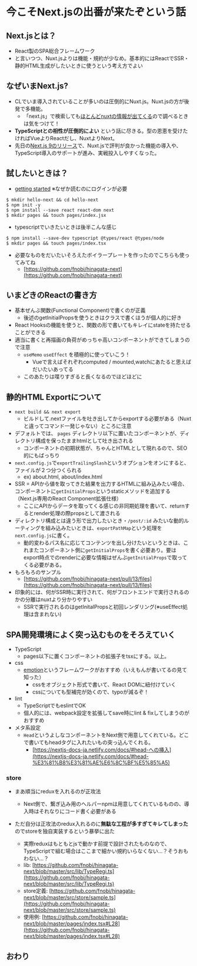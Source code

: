 # 今こそNext.jsの出番が<span>来たぞという話</span>

## Next.jsとは？
- React製のSPA総合フレームワーク
- と言いつつ、Nuxt.jsよりは機能・規約が少なめ。基本的にはReactでSSR・静的HTML生成がしたいときに使うという考え方でよい

## なぜいまNext.js?
- CLでいま導入されていることが多いのは圧倒的にNuxt.js。Nuxt.jsの方が後発で多機能。
    - 「next.js」で検索しても[ほとんどnuxtの情報が出てくる](https://www.google.com/search?q=next.js)ので調べるときは気をつけて！
- **TypeScriptとの相性が圧倒的によい** という話に尽きる。型の恩恵を受けたければVueよりReactだし、NuxtよりNext。
- 先日の[Next.js 9のリリース](https://nextjs.org/blog/next-9)で、Nuxt.jsで評判が良かった機能の導入や、TypeScript導入のサポートが進み、実戦投入しやすくなった。

## 試したいときは？
- [getting started](https://nextjs.org/learn/basics/getting-started) ※なぜか読むのにログインが必要

```
$ mkdir hello-next && cd hello-next
$ npm init -y
$ npm install --save react react-dom next
$ mkdir pages && touch pages/index.jsx
```

- typescriptでいきたいときは後半こんな感じ

```
$ npm install --save-dev typescript @types/react @types/node
$ mkdir pages && touch pages/index.tsx
```

- 必要なものをだいたいそろえたボイラープレートを作ったのでこちらも使ってみてね
    - [https://github.com/fnobi/hinagata-next](https://github.com/fnobi/hinagata-next)

## いまどきのReactの書き方
- 基本ぜんぶ関数(Functional Component)で書くのが正義
    - 後述のgetInitialPropsを使うときはクラスで書くほうが個人的に好き
- React Hooksの機能を使うと、関数の形で書いてもキレイにstateを持たせることができる
- 適当に書くと再描画の負荷がめっちゃ高いコンポーネントができてしまうので注意
    - `useMemo` `useEffect` を積極的に使っていこう！
        - Vueで言えばそれぞれcomputed / mounted,watchにあたると思えばだいたいあってる
    - このあたりは喋りすぎると長くなるのでほどほどに

## 静的HTML Exportについて
- `next build && next export`
    - ビルドして.nextファイルを吐き出してからexportする必要がある（Nuxtと違ってコマンド一発じゃない）ところに注意
- デフォルトでは、 `pages` ディレクトリ以下に置いたコンポーネントが、ディレクトリ構成を保ったままhtmlとして吐き出される
    - コンポーネントの初期状態が、ちゃんとHTMLとして現れるので、SEO的にもばっちり
- `next.config.js`で`exportTrailingSlash`というオプションをオンにすると、ファイルが２つ分つくられる
    - ex) about.html, about/index.html
- SSR = APIから値を取ってきた結果を出力するHTMLに組み込みたい場合、コンポーネントに`getInitialProps`というstaticメソッドを追加する（Next.js専用のReact Component拡張仕様）
    - ここにAPIからデータを取ってくる感じの非同期処理を書いて、returnするとrender処理の際propsとして渡される
- ディレクトリ構成とは違う形で出力したいとき・`/post/:id` みたいな動的ルーティングを組み込みたいときは、`exportPathMap`という処理を`next.config.js`に書く。
    - 動的変わるパス名に応じてコンテンツを出し分けたいというときは、これまたコンポーネント側に`getInitialProps`を書く必要あり。要はexport時点でのrenderに必要な情報はぜんぶ`getInitialProps`で取ってくる必要がある。
- もろもろのサンプル
    - [https://github.com/fnobi/hinagata-next/pull/13/files](https://github.com/fnobi/hinagata-next/pull/13/files)
- 印象的には、何がSSR時に実行されて、何がフロントエンドで実行されるのかの分離はnuxtより分かりやすい
    - SSRで実行されるのはgetInitalPropsと初回レンダリング(※useEffect処理は含まれない)

## SPA開発環境によく突っ込むものをそろえていく
- TypeScript
    - pages以下に置くコンポーネントの拡張子をtsxにする。以上。
- css
    - [emotion](https://github.com/emotion-js/emotion)というフレームワークがおすすめ（いえもんが書いてるの見て知った）
        - cssをオブジェクト形式で書いて、React DOMに紐付けていく
        - cssについても型補完が効くので、typoが減るぞ！
- lint
    - TypeScriptでもeslintでOK
    - 個人的には、webpack設定を拡張してsave時にlint & fixしてしまうのがおすすめ
- メタ系設定
    - `Head`というよしなコンポーネントをNext側で用意してくれている。どこで書いてもheadタグに入れたいもの突っ込んでくれる。
        - [https://nextjs-docs-ja.netlify.com/docs/#head-への挿入](https://nextjs-docs-ja.netlify.com/docs/#head-%E3%81%B8%E3%81%AE%E6%8C%BF%E5%85%A5)
### store

- まあ順当にreduxを入れるのが正攻法
    - Next側で、繋ぎ込み用のヘルパーnpmは用意してくれているものの、導入時はそれなりにコード書く必要がある

- ただ自分は正攻法のredux入れるのに**無駄な工程が多すぎてキレてしまった**のでstoreを独自実装するという暴挙に出た
    - 実際reduxはもともとjsで動かす前提で設計されたものなので、TypeScriptで組む場合はここまで細かい規約いらなくない…？そうおもわない…？
    - lib: [https://github.com/fnobi/hinagata-next/blob/master/src/lib/TypeRegi.ts](https://github.com/fnobi/hinagata-next/blob/master/src/lib/TypeRegi.ts)
    - store定義: [https://github.com/fnobi/hinagata-next/blob/master/src/store/sample.ts](https://github.com/fnobi/hinagata-next/blob/master/src/store/sample.ts)
    - 使用例: [https://github.com/fnobi/hinagata-next/blob/master/pages/index.tsx#L28](https://github.com/fnobi/hinagata-next/blob/master/pages/index.tsx#L28)

## おわり